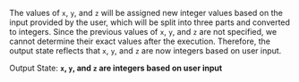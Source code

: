 The values of `x`, `y`, and `z` will be assigned new integer values based on the input provided by the user, which will be split into three parts and converted to integers. Since the previous values of `x`, `y`, and `z` are not specified, we cannot determine their exact values after the execution. Therefore, the output state reflects that `x`, `y`, and `z` are now integers based on user input.

Output State: **`x`, `y`, and `z` are integers based on user input**